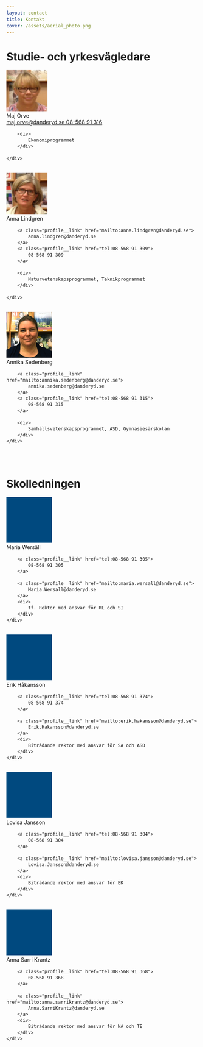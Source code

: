 ```yaml
---
layout: contact
title: Kontakt
cover: /assets/aerial_photo.png
---
```


# Studie- och yrkesvägledare


<div class="profile">
	<img class="profile__image" src="/assets/orve.png" alt="Maj Orve">
	<div class="profile__info">
		<div class="profile__title">Maj Orve</div>
		<a class="profile__link" href="mailto:maj.orve@danderyd.se">
			maj.orve@danderyd.se
		</a>
		<a class="profile__link" href="tel:08-568 91 316">
			08-568 91 316
		</a>

		<div>
			Ekonomiprogrammet
		</div>

	</div>
</div>

<br>

<div class="profile">
	<img class="profile__image" src="/assets/lindgren.png" alt="Anna Lindgren">
	<div class="profile__info">
		<div class="profile__title">Anna Lindgren</div>

		<a class="profile__link" href="mailto:anna.lindgren@danderyd.se">
			anna.lindgren@danderyd.se
		</a>
		<a class="profile__link" href="tel:08-568 91 309">
			08-568 91 309
		</a>

		<div>
			Naturvetenskapsprogrammet, Teknikprogrammet
		</div>

	</div>
</div>

<br>

<div class="profile">
	<img class="profile__image" src="/assets/annika.png" alt="Annika Sedenberg">
	<div class="profile__info">
		<div class="profile__title">Annika Sedenberg</div>

		<a class="profile__link" href="mailto:annika.sedenberg@danderyd.se">
			annika.sedenberg@danderyd.se
		</a>
		<a class="profile__link" href="tel:08-568 91 315">
			08-568 91 315
		</a>

		<div>
			Samhällsvetenskapsprogrammet, ASD, Gymnasiesärskolan
		</div>
	</div>
</div>

<br>
<br>

# Skolledningen

<div class="profile">
	<img class="profile__image" src="/assets/bluedot.png" alt="blue">
	<div class="profile__info">
		<div class="profile__title">Maria Wersäll</div>
		
		<a class="profile__link" href="tel:08-568 91 305">
			08-568 91 305
		</a>
		
		<a class="profile__link" href="mailto:maria.wersall@danderyd.se">
			Maria.Wersall@danderyd.se
		</a>
		<div>
			tf. Rektor med ansvar för RL och SI
		</div>
	</div>

<br>

<div class="profile">
	<img class="profile__image" src="/assets/bluedot.png" alt="blue">
	<div class="profile__info">
		<div class="profile__title">Erik Håkansson</div>
		
		<a class="profile__link" href="tel:08-568 91 374">
			08-568 91 374
		</a>
		
		<a class="profile__link" href="mailto:erik.hakansson@danderyd.se">
			Erik.Hakansson@danderyd.se
		</a>
		<div>
			Biträdande rektor med ansvar för SA och ASD
		</div>
	</div>
</div>

<br>

<div class="profile">
	<img class="profile__image" src="/assets/bluedot.png" alt="blue">
	<div class="profile__info">
		<div class="profile__title">Lovisa Jansson</div>
		
		<a class="profile__link" href="tel:08-568 91 304">
			08-568 91 304
		</a>
		
		<a class="profile__link" href="mailto:lovisa.jansson@danderyd.se">
			Lovisa.Jansson@danderyd.se
		</a>
		<div>
			Biträdande rektor med ansvar för EK
		</div>
	</div>
</div>

<br>

<div class="profile">
	<img class="profile__image" src="/assets/bluedot.png" alt="blue">
	<div class="profile__info">
		<div class="profile__title">Anna Sarri Krantz</div>
		
		<a class="profile__link" href="tel:08-568 91 368">
			08-568 91 368
		</a>
		
		<a class="profile__link" href="mailto:anna.sarrikrantz@danderyd.se">
			Anna.SarriKrantz@danderyd.se
		</a>
		<div>
			Biträdande rektor med ansvar för NA och TE
		</div>
	</div>
</div>
